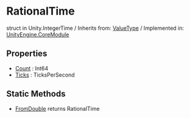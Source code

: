 # RationalTime
struct in Unity.IntegerTime
 / Inherits from: <a href="https://docs.unity3d.com/6000.0/Documentation/ScriptReference/ValueType.html">ValueType</a> / Implemented in: <a href="https://docs.unity3d.com/6000.0/Documentation/ScriptReference/UnityEngine.CoreModule.html">UnityEngine.CoreModule</a>

## Properties
- <a href="https://docs.unity3d.com/6000.0/Documentation/ScriptReference/RationalTime-Count.html">Count</a> : Int64
- <a href="https://docs.unity3d.com/6000.0/Documentation/ScriptReference/RationalTime-Ticks.html">Ticks</a> : TicksPerSecond

## Static Methods
- <a href="https://docs.unity3d.com/6000.0/Documentation/ScriptReference/RationalTime.FromDouble.html">FromDouble</a> returns RationalTime
